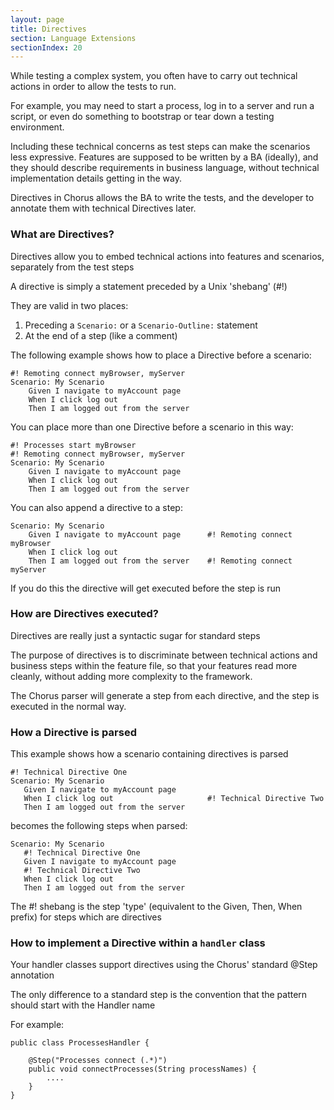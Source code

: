 ```yaml
---
layout: page
title: Directives
section: Language Extensions
sectionIndex: 20
---
```


While testing a complex system, you often have to carry out technical actions in order to allow the tests to run.

For example, you may need to start a process, log in to a server and run a script, or even do something to bootstrap or tear down a testing environment.

Including these technical concerns as test steps can make the scenarios less expressive. Features are supposed to be written by a BA (ideally), and they should  describe requirements in business language, without technical implementation details getting in the way.

Directives in Chorus allows the BA to write the tests, and the developer to annotate them with technical Directives later.

### What are Directives?

Directives allow you to embed technical actions into features and scenarios, separately from the test steps

A directive is simply a statement preceded by a Unix 'shebang' (#!)

They are valid in two places:

1. Preceding a `Scenario:` or a `Scenario-Outline:` statement
2. At the end of a step (like a comment)

The following example shows how to place a Directive before a scenario:

    #! Remoting connect myBrowser, myServer
    Scenario: My Scenario
        Given I navigate to myAccount page
        When I click log out
        Then I am logged out from the server

You can place more than one Directive before a scenario in this way:

    #! Processes start myBrowser
    #! Remoting connect myBrowser, myServer
    Scenario: My Scenario
        Given I navigate to myAccount page
        When I click log out
        Then I am logged out from the server


You can also append a directive to a step:

    Scenario: My Scenario
        Given I navigate to myAccount page      #! Remoting connect myBrowser
        When I click log out
        Then I am logged out from the server    #! Remoting connect myServer

If you do this the directive will get executed before the step is run

### How are Directives executed?

Directives are really just a syntactic sugar for standard steps

The purpose of directives is to discriminate between technical actions and business steps within the feature file, so that your features read more cleanly, without adding more complexity to the framework.

The Chorus parser will generate a step from each directive, and the step is executed in the normal way.


### How a Directive is parsed

This example shows how a scenario containing directives is parsed

    #! Technical Directive One
    Scenario: My Scenario
       Given I navigate to myAccount page
       When I click log out                     #! Technical Directive Two
       Then I am logged out from the server

becomes the following steps when parsed:

    Scenario: My Scenario
       #! Technical Directive One
       Given I navigate to myAccount page
       #! Technical Directive Two
       When I click log out
       Then I am logged out from the server

The #! shebang is the step 'type' (equivalent to the Given, Then, When prefix) for steps which are directives


### How to implement a Directive within a `handler` class

Your handler classes support directives using the Chorus' standard @Step annotation

The only difference to a standard step is the convention that the pattern should start with the Handler name

For example:

    public class ProcessesHandler {

        @Step("Processes connect (.*)")
        public void connectProcesses(String processNames) {
            ....
        }
    }


